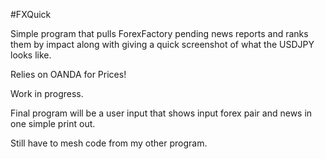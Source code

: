 #FXQuick

Simple program that pulls ForexFactory pending news reports and ranks them by impact along with giving a quick 
screenshot of what the USDJPY looks like.

Relies on OANDA for Prices!

Work in progress.

Final program will be a user input that shows input forex pair and news in one simple print out.

Still have to mesh code from my other program.

